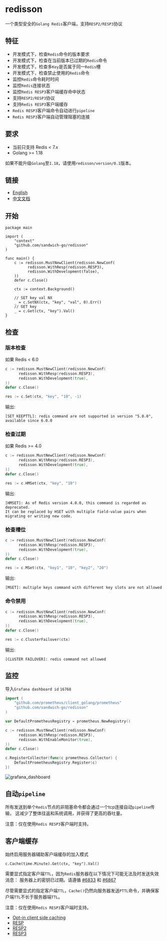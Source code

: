 # redisson

一个类型安全的`Golang Redis`客户端，支持`RESP2/RESP3`协议

## 特征

* 开发模式下，检查`Redis`命令的版本要求
* 开发模式下，检查在当前版本已过期的`Redis`命令
* 开发模式下，检查多`Key`是否属于同一`Redis`槽
* 开发模式下，检查禁止使用的`Redis`命令
* 监控`Redis`命令耗时时间 
* 监控`Redis`连接状态
* 监控`Redis RESP3`客户端缓存命中状态
* 支持`RESP2/RESP3`协议
* 支持`Redis RESP3`客户端缓存
* `Redis RESP3`客户端命令自动进行`pipeline`
* `Redis RESP3`客户端自动管理阻塞的连接

## 要求

* 当前只支持 Redis < 7.x
* Golang >= 1.18

如果不能升级`Golang`至`1.18`，请使用`redisson/version/0.1`版本。

## 链接
* [English](https://github.com/sandwich-go/redisson/blob/master/README.md)
* [中文文档](https://github.com/sandwich-go/redisson/blob/master/README_CN.md)

## 开始

```golang
package main

import (
	"context"
	"github.com/sandwich-go/redisson"
)

func main() {
	c := redisson.MustNewClient(redisson.NewConf(
	      redisson.WithResp(redisson.RESP3), 
	      redisson.WithDevelopment(false), 
	))
	defer c.Close()

	ctx := context.Background()

	// SET key val NX
	_ = c.SetNX(ctx, "key", "val", 0).Err()
	// GET key
	_ = c.Get(ctx, "key").Val()
}
```

## 检查
### 版本检查
如果 Redis < 6.0
```go
c := redisson.MustNewClient(redisson.NewConf(
      redisson.WithResp(redisson.RESP3), 
      redisson.WithDevelopment(true), 
))
defer c.Close()

res := c.Set(ctx, "key", "10", -1)
```
输出:
```text
[SET KEEPTTL]: redis command are not supported in version "5.0.0", available since 6.0.0
```

### 检查过期
如果 Redis >= 4.0
```go
c := redisson.MustNewClient(redisson.NewConf(
      redisson.WithResp(redisson.RESP3), 
      redisson.WithDevelopment(true), 
))
defer c.Close()

res := c.HMSet(ctx, "key", "10")
```
输出:
```text
[HMSET]: As of Redis version 4.0.0, this command is regarded as deprecated.
It can be replaced by HSET with multiple field-value pairs when migrating or writing new code.
```

### 检查槽位
```go
c := redisson.MustNewClient(redisson.NewConf(
      redisson.WithResp(redisson.RESP3), 
      redisson.WithDevelopment(true), 
))
defer c.Close()

res := c.MSet(ctx, "key1", "10", "key2", "20")
```
输出:
```text
[MSET]: multiple keys command with different key slots are not allowed
```

### 命令禁用
```go
c := redisson.MustNewClient(redisson.NewConf(
      redisson.WithResp(redisson.RESP3), 
      redisson.WithDevelopment(true), 
))
defer c.Close()

res := c.ClusterFailover(ctx)
```
输出:
```text
[CLUSTER FAILOVER]: redis command not allowed
```

## 监控

导入`Grafana dashboard id` `16768`

```go
import (
    "github.com/prometheus/client_golang/prometheus"
    "github.com/sandwich-go/redisson"
)

var DefaultPrometheusRegistry = prometheus.NewRegistry()

c := redisson.MustNewClient(redisson.NewConf(
      redisson.WithResp(redisson.RESP3),
      redisson.WithEnableMonitor(true),
))
defer c.Close()

c.RegisterCollector(func(c prometheus.Collector) {
    DefaultPrometheusRegistry.Register(c)
})
```

![grafana_dashboard](https://github.com/sandwich-go/redisson/blob/version/1.0/grafana_dashboard.png)

## 自动`pipeline`

所有发送到单个`Redis`节点的非阻塞命令都会通过一个tcp连接自动`pipeline`传输，
这减少了整体往返和系统调用，并获得了更高的吞吐量。

注意：仅在使用`Redis RESP3`客户端时支持。


## 客户端缓存

始终启用服务器辅助客户端缓存的加入模式

```golang
c.Cache(time.Minute).Get(ctx, "key").Val()
```

需要显式指定客户端`TTL`，因为`Redis`服务器在以下情况下可能无法及时发送失效消息：
服务器上的密钥已过期。请遵循 [#6833](https://github.com/redis/redis/issues/6833) 和 [#6867](https://github.com/redis/redis/issues/6867)

尽管需要显式的指定客户端`TTL`，`Cache()`仍然向服务器发送`PTTL`命令，并确保客户端`TTL`不长于服务器端`TTL`。

注意：仅在使用`Redis RESP3`客户端时支持。


* [Opt-in client side caching](https://redis.io/docs/manual/client-side-caching/)
* [RESP](https://redis.io/docs/reference/protocol-spec/)
* [RESP2](https://github.com/redis/redis-specifications/blob/master/protocol/RESP2.md)
* [RESP3](https://github.com/antirez/RESP3/blob/master/spec.md)